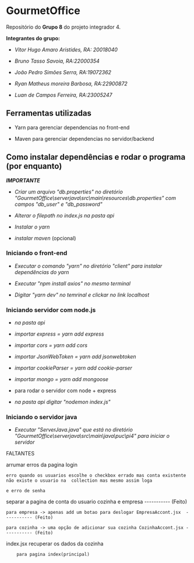 ﻿# GourmetOffice

Repositório do **Grupo 8** do projeto integrador 4.

**Integrantes do grupo:**

- *Vitor Hugo Amaro Aristides, RA: 20018040*

- *Bruno Tasso Savoia, RA:22000354*

- *João Pedro Simões Serra, RA:19072362*

- *Ryan Matheus moreira Barbosa, RA:22900872*

- *Luan de Campos Ferreira, RA:23005247*

## Ferramentas utilizadas

- Yarn para gerenciar dependencias no front-end

- Maven para gerenciar dependencias no servidor/backend

## Como instalar dependências e rodar o programa (por enquanto)

***IMPORTANTE***

- *Criar um arquivo "db.properties" no diretório "GourmetOffice\serverjava\src\main\resources\db.properties" com campos "db_user" e "db_password"*

- *Alterar o filepath no index.js na pasta api*

- *Instalar o yarn*

- *instalar maven* (opcional)

### Iniciando o front-end

- *Executar o comando "yarn" no diretório "client" para instalar dependências do yarn*

- *Executar "npm install axios" no mesmo terminal*

- *Digitar "yarn dev" no temrinal e clickar no link localhost*

### Iniciando servidor com node.js
- *na pasta api*
- *importar express =  yarn add express*
- *importar cors = yarn add cors*
- *importar JsonWebToken = yarn add jsonwebtoken*
- *importar cookieParser = yarn add cookie-parser*
- *importar mongo = yarn add mongoose*



- para rodar o servidor com node + express
- *na pasta api digitar "nodemon index.js"*


### Iniciando o servidor java

- *Executar "ServerJava.java" que está no diretório "GourmetOffice\serverjava\src\main\java\puc\pi4\" para iniciar o servidor*

FALTANTES

 arrumar erros da pagina login

    erro quando os usuarios escolhe o checkbox errado mas conta existente não existe o usuario na  collection mas mesmo assim loga

    e erro de senha 

 separar a pagina de conta do usuario cozinha e empresa  ----------- (Feito)

    para empresa -> apenas add um botao para deslogar EmpresaAccont.jsx  ----------- (Feito)
   
    para cozinha -> uma opção de adicionar sua cozinha CozinhaAccont.jsx ----------- (Feito)
      

 index.jsx 
    recuperar os dados da cozinha 
    
        para pagina index(principal)
